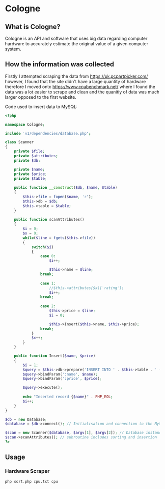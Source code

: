 # Cologne
## What is Cologne?
Cologne is an API and software that uses big data regarding computer hardware to accurately estimate the original value of a given computer system.
## How the information was collected
Firstly I attempted scraping the data from https://uk.pcpartpicker.com/ however, I found that the site didn't have a large quantity of hardware therefore I moved onto https://www.cpubenchmark.net/ where I found the data was a lot easier to scrape and clean and the quanitiy of data was much larger opposed to the first website.

Code used to insert data to MySQL:
```php
<?php

namespace Cologne;

include 'v1/dependencies/database.php';

class Scanner
{
	private $file;
	private $attributes;
	private $db;

	private $name;
    private $price;
    private $table;
	
	public function __construct($db, $name, $table)
	{
		$this->file = fopen($name, 'r');
        $this->db = $db;
        $this->table = $table;
	}
	
	public function scanAttributes()
	{
		$i = 0;
		$x = 0;
		while($line = fgets($this->file))
		{
			switch($i)
			{
				case 0:
					$i++;

					$this->name = $line;
				break;
				
				case 1:
					//$this->attributes[$x]['rating'];
					$i++;
				break;
				
				case 2:
					$this->price = $line;
					$i = 0;

					$this->Insert($this->name, $this->price);
				break;
			}
			$x++;
		}
	}

	public function Insert($name, $price)
	{
        $i = 1;
		$query = $this->db->prepare('INSERT INTO ' . $this->table . ' (name, price) VALUES (:name, :price)');
		$query->bindParam(':name', $name);
		$query->bindParam(':price', $price);

        $query->execute();
        
        echo "Inserted record {$name}" . PHP_EOL; 
        $i++;
	}
}

$db = new Database;
$database = $db->connect(); // Initialisation and connection to the MySQL Database

$scan = new Scanner($database, $argv[1], $argv[2]); // Database instance and file name containing information
$scan->scanAttributes(); // subroutine includes sorting and insertion
?>
```

## Usage
### Hardware Scraper
```
php sort.php cpu.txt cpu
```